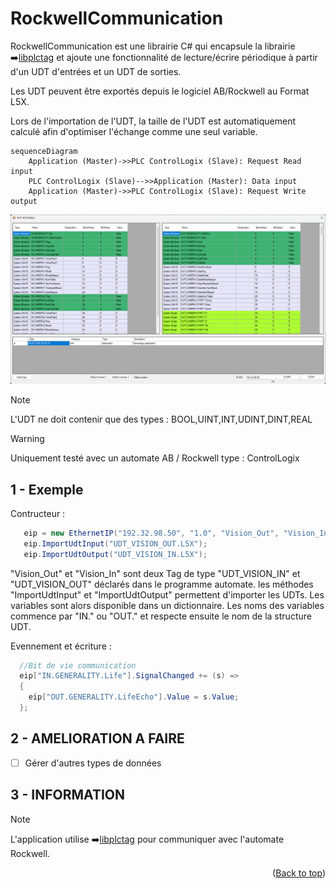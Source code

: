 <a id="readme-top"></a>

# RockwellCommunication

RockwellCommunication est une librairie C# qui encapsule la librairie ➡️[libplctag](https://github.com/libplctag/libplctag) et ajoute une fonctionnalité de lecture/écrire périodique à partir d'un UDT d'entrées et un UDT de sorties. 

Les UDT peuvent être exportés depuis le logiciel AB/Rockwell au Format L5X. 

Lors de l'importation de l'UDT, la taille de l'UDT est automatiquement calculé afin d'optimiser l'échange comme une seul variable.

```mermaid
sequenceDiagram
    Application (Master)->>PLC ControlLogix (Slave): Request Read input
    PLC ControlLogix (Slave)-->>Application (Master): Data input
    Application (Master)->>PLC ControlLogix (Slave): Request Write output
```
<!-- APP -->
<div align="center">
  <a href="https://github.com/tonycab/BarCodeToPlc">
    <img src="Images/Capture1.png" alt="Logo" width="800" >
  </a>
</div>

> [!NOTE]
> L'UDT ne doit contenir que des types : BOOL,UINT,INT,UDINT,DINT,REAL

> [!WARNING]
> Uniquement testé avec un automate AB / Rockwell type : ControlLogix

## 1 - Exemple

Contructeur :
  ```C#
     eip = new EthernetIP("192.32.98.50", "1.0", "Vision_Out", "Vision_In");
     eip.ImportUdtInput("UDT_VISION_OUT.L5X");
     eip.ImportUdtOutput("UDT_VISION_IN.L5X");
```

"Vision_Out" et "Vision_In" sont deux Tag de type "UDT_VISION_IN" et "UDT_VISION_OUT" déclarés dans le programme automate. les méthodes "ImportUdtInput" et "ImportUdtOutput" permettent d'importer les UDTs.
Les variables sont alors disponible dans un dictionnaire. Les noms des variables commence par "IN." ou "OUT." et respecte ensuite le nom de la structure UDT.

Evennement et écriture :
 ```C#
   //Bit de vie communication
   eip["IN.GENERALITY.Life"].SignalChanged += (s) =>
   {
     eip["OUT.GENERALITY.LifeEcho"].Value = s.Value;
   };
```

## 2 - AMELIORATION A FAIRE

- [ ] Gérer d'autres types de données

## 3 - INFORMATION
> [!NOTE]
> L'application utilise ➡️[libplctag](https://github.com/libplctag/libplctag) pour communiquer avec l'automate Rockwell.

<p align="right">(<a href="#readme-top">Back to top</a>)</p>
